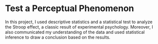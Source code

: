 # Test a Perceptual Phenomenon

In this project, I used descriptive statistics and a statistical test to analyze the Stroop effect, a classic result of experimental psychology. Moreover, I also communicated my understanding of the data and used statistical inference to draw a conclusion based on the results.
